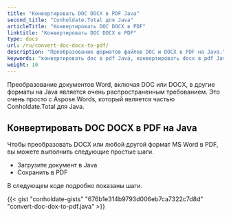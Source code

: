 ```yaml
---
title: "Конвертировать DOC DOCX в PDF Java"
second_title: "Conholdate.Total для Java"
articleTitle: "Конвертировать DOC DOCX в PDF"
linktitle: "Конвертировать DOC DOCX в PDF"
type: docs
url: /ru/convert-doc-docx-to-pdf/
description: "Преобразование форматов файлов DOC и DOCX в PDF на Java."
keywords: "конвертировать doc в pdf Java, конвертировать docx в pdf Java, Java конвертировать doc docx, doc в pdf Java, docx в pdf Java"
weight: 10
---
```


Преобразование документов Word, включая DOC или DOCX, в другие форматы на Java является очень распространенным требованием. Это очень просто с Aspose.Words, который является частью Conholdate.Total для Java.

## **Конвертировать DOC DOCX в PDF на Java**
Чтобы преобразовать DOCX или любой другой формат MS Word в PDF, вы можете выполнить следующие простые шаги.

- Загрузите документ в Java
- Сохранить в PDF

В следующем коде подробно показаны шаги.

{{< gist "conholdate-gists" "676b1e314b9793d006eb7ca7322c7d8d" "convert-doc-dox-to-pdf.java" >}}
